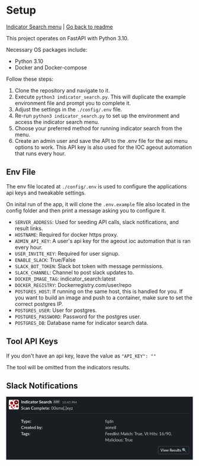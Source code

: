 # Setup
[Indicator Search menu](menu.md) | [Go back to readme](../README.md)

This project operates on FastAPI with Python 3.10.

Necessary OS packages include:
- Python 3.10
- Docker and Docker-compose

Follow these steps:

1. Clone the repository and navigate to it.
2. Execute `python3 indicator_search.py`. This will duplicate the example environment file and prompt you to complete it.
3. Adjust the settings in the `./config/.env` file.
4. Re-run `python3 indicator_search.py` to set up the environment and access the indicator search menu.
5. Choose your preferred method for running indicator search from the menu.
6. Create an admin user and save the API to the .env file for the api menu options to work. This API key is also used for the IOC ageout automation that runs every hour.

## Env File
The env file located at `./config/.env` is used to configure the applications api keys and tweakable settings. 

On inital run of the app, it will clone the `.env.example` file also located in the config folder and then print a message asking you to configure it.

* `SERVER_ADDRESS`: Used for seeding API calls, slack notifications, and result links.
* `HOSTNAME`: Required for docker https proxy.
* `ADMIN_API_KEY`: A user's api key for the ageout ioc automation that is ran every hour.
* `USER_INVITE_KEY`: Required for user signup.
* `ENABLE_SLACK`: True/False
* `SLACK_BOT_TOKEN`: Slack bot token with message permissions.
* `SLACK_CHANNEL`: Channel to post slack updates to.
* `DOCKER_IMAGE_TAG`: indicator_search:latest
* `DOCKER_REGISTRY`: Dockerregistry.com/user/repo
* `POSTGRES_HOST`: If running on the same host, this is handled for you. If you want to build an image and push to a container, make sure to set the correct postgres IP.
* `POSTGRES_USER`: User for postgres.
* `POSTGRES_PASSWORD`: Password for the postgres user.
* `POSTGRES_DB`: Database name for indicator search data.

## Tool API Keys
If you don't have an api key, leave the value as `"API_KEY": ""`

The tool will be omitted from the indicators results.

## Slack Notifications
![Slack Notifications](../app/routers/web/static/images/slack_notifications.png)